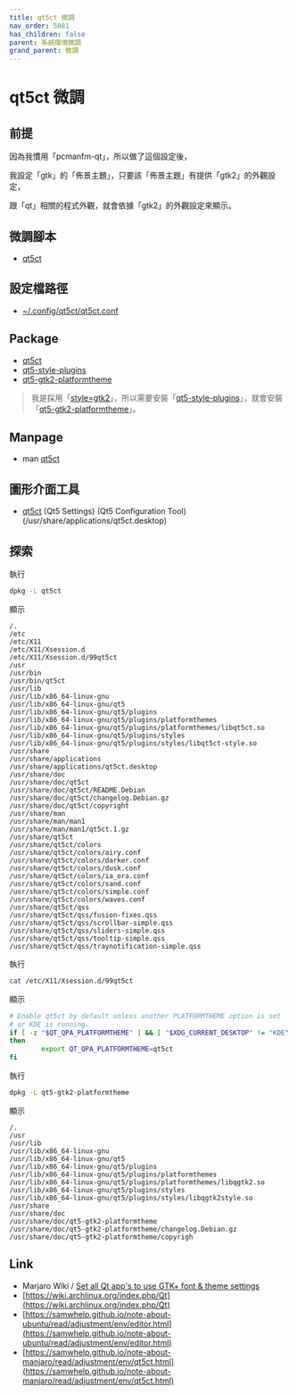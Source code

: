 ```yaml
---
title: qt5ct 微調
nav_order: 5081
has_children: false
parent: 系統環境微調
grand_parent: 微調
---
```


# qt5ct 微調



## 前提

因為我慣用「pcmanfm-qt」，所以做了這個設定後，

我設定「gtk」的「佈景主題」，只要該「佈景主題」有提供「gtk2」的外觀設定，

跟「qt」相關的程式外觀，就會依據「gtk2」的外觀設定來顯示。


## 微調腳本

* [qt5ct](https://github.com/samwhelp/note-about-ubuntu/tree/gh-pages/_demo/adjustment/part/qt5ct)


## 設定檔路徑

* [~/.config/qt5ct/qt5ct.conf](https://github.com/samwhelp/note-about-ubuntu/blob/gh-pages/_demo/adjustment/part/qt5ct/config/qt5ct/qt5ct.conf)


## Package

* [qt5ct](https://packages.ubuntu.com/jammy/qt5ct)
* [qt5-style-plugins](https://packages.ubuntu.com/jammy/qt5-style-plugins)
* [qt5-gtk2-platformtheme](https://packages.ubuntu.com/jammy/qt5-gtk2-platformtheme)

> 我是採用「[style=gtk2](https://github.com/samwhelp/note-about-ubuntu/blob/gh-pages/_demo/adjustment/part/qt5ct/config/qt5ct/qt5ct.conf#L5)」，所以需要安裝「[qt5-style-plugins](https://packages.ubuntu.com/jammy/qt5-style-plugins)」，就會安裝「[qt5-gtk2-platformtheme](https://packages.ubuntu.com/jammy/qt5-gtk2-platformtheme)」。


## Manpage

* man [qt5ct](http://manpages.ubuntu.com/manpages/jammy/en/man1/qt5ct.1.html)


## 圖形介面工具

* [qt5ct](http://manpages.ubuntu.com/manpages/jammy/en/man1/qt5ct.1.html) (Qt5 Settings) (Qt5 Configuration Tool) (/usr/share/applications/qt5ct.desktop)


## 探索

執行

``` sh
dpkg -L qt5ct
```

顯示

```
/.
/etc
/etc/X11
/etc/X11/Xsession.d
/etc/X11/Xsession.d/99qt5ct
/usr
/usr/bin
/usr/bin/qt5ct
/usr/lib
/usr/lib/x86_64-linux-gnu
/usr/lib/x86_64-linux-gnu/qt5
/usr/lib/x86_64-linux-gnu/qt5/plugins
/usr/lib/x86_64-linux-gnu/qt5/plugins/platformthemes
/usr/lib/x86_64-linux-gnu/qt5/plugins/platformthemes/libqt5ct.so
/usr/lib/x86_64-linux-gnu/qt5/plugins/styles
/usr/lib/x86_64-linux-gnu/qt5/plugins/styles/libqt5ct-style.so
/usr/share
/usr/share/applications
/usr/share/applications/qt5ct.desktop
/usr/share/doc
/usr/share/doc/qt5ct
/usr/share/doc/qt5ct/README.Debian
/usr/share/doc/qt5ct/changelog.Debian.gz
/usr/share/doc/qt5ct/copyright
/usr/share/man
/usr/share/man/man1
/usr/share/man/man1/qt5ct.1.gz
/usr/share/qt5ct
/usr/share/qt5ct/colors
/usr/share/qt5ct/colors/airy.conf
/usr/share/qt5ct/colors/darker.conf
/usr/share/qt5ct/colors/dusk.conf
/usr/share/qt5ct/colors/ia_ora.conf
/usr/share/qt5ct/colors/sand.conf
/usr/share/qt5ct/colors/simple.conf
/usr/share/qt5ct/colors/waves.conf
/usr/share/qt5ct/qss
/usr/share/qt5ct/qss/fusion-fixes.qss
/usr/share/qt5ct/qss/scrollbar-simple.qss
/usr/share/qt5ct/qss/sliders-simple.qss
/usr/share/qt5ct/qss/tooltip-simple.qss
/usr/share/qt5ct/qss/traynotification-simple.qss
```

執行

``` sh
cat /etc/X11/Xsession.d/99qt5ct
```

顯示

``` sh
# Enable qt5ct by default unless another PLATFORMTHEME option is set
# or KDE is running.
if [ -z "$QT_QPA_PLATFORMTHEME" ] && [ "$XDG_CURRENT_DESKTOP" != "KDE" ]
then
        export QT_QPA_PLATFORMTHEME=qt5ct
fi
```

執行

``` sh
dpkg -L qt5-gtk2-platformtheme
```

顯示

```
/.
/usr
/usr/lib
/usr/lib/x86_64-linux-gnu
/usr/lib/x86_64-linux-gnu/qt5
/usr/lib/x86_64-linux-gnu/qt5/plugins
/usr/lib/x86_64-linux-gnu/qt5/plugins/platformthemes
/usr/lib/x86_64-linux-gnu/qt5/plugins/platformthemes/libqgtk2.so
/usr/lib/x86_64-linux-gnu/qt5/plugins/styles
/usr/lib/x86_64-linux-gnu/qt5/plugins/styles/libqgtk2style.so
/usr/share
/usr/share/doc
/usr/share/doc/qt5-gtk2-platformtheme
/usr/share/doc/qt5-gtk2-platformtheme/changelog.Debian.gz
/usr/share/doc/qt5-gtk2-platformtheme/copyrigh
```


## Link

* Marjaro Wiki / [Set all Qt app's to use GTK+ font & theme settings](https://wiki.manjaro.org/index.php/Set_all_Qt_app%27s_to_use_GTK%2B_font_%26_theme_settings)
* [https://wiki.archlinux.org/index.php/Qt](https://wiki.archlinux.org/index.php/Qt)
* [https://samwhelp.github.io/note-about-ubuntu/read/adjustment/env/editor.html](https://samwhelp.github.io/note-about-ubuntu/read/adjustment/env/editor.html)
* [https://samwhelp.github.io/note-about-manjaro/read/adjustment/env/qt5ct.html](https://samwhelp.github.io/note-about-manjaro/read/adjustment/env/qt5ct.html)
